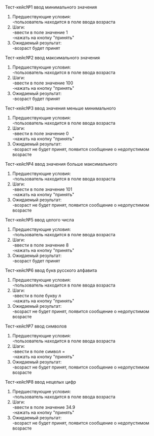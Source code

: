 Тест-кейс№1 ввод минимального значения
1. Предшествующие условия:  
-пользователь находится в поле ввода возраста
2. Шаги:  
-ввести в поле значение 1  
-нажать на кнопку "принять"
3. Ожидаемый результат:   
-возраст будет принят

Тест-кейс№2 ввод максимального значения
1. Предшествующие условия:  
-пользователь находится в поле ввода возраста
2. Шаги:  
-ввести в поле значение 100  
-нажать на кнопку "принять"
3. Ожидаемый результат:  
-возраст будет принят

Тест-кейс№3 ввод значения меньше минимального 
1. Предшествующие условия:  
-пользователь находится в поле ввода возраста
2. Шаги:  
-ввести в поле значение 0  
-нажать на кнопку "принять"
3. Ожидаемый результат:  
-возраст не будет принят, появится сообщение о недопустимом возрасте

Тест-кейс№4 ввод значения больше максимального 
1. Предшествующие условия:  
-пользователь находится в поле ввода возраста
2. Шаги:  
-ввести в поле значение 101  
-нажать на кнопку "принять"
3. Ожидаемый результат:  
-возраст не будет принят, появится сообщение о недопустимом возрасте

Тест-кейс№5 ввод целого числа
1. Предшествующие условия:  
-пользователь находится в поле ввода возраста
2. Шаги:  
-ввести в поле значение 8  
-нажать на кнопку "принять"
3. Ожидаемый результат:  
-возраст будет принят

Тест-кейс№6 ввод букв русского алфавита
1. Предшествующие условия:  
-пользователь находится в поле ввода возраста
2. Шаги:  
-ввести в поле букву л  
-нажать на кнопку "принять"
3. Ожидаемый результат:  
-возраст не будет принят, появится сообщение о недопустимом возрасте

Тест-кейс№7 ввод символов
1. Предшествующие условия:  
-пользователь находится в поле ввода возраста
2. Шаги:  
-ввести в поле символ =  
-нажать на кнопку "принять"
3. Ожидаемый результат:  
-возраст не будет принят, появится сообщение о недопустимом возрасте

Тест-кейс№8 ввод нецелых цифр 
1. Предшествующие условия:  
-пользователь находится в поле ввода возраста
2. Шаги:  
-ввести в поле значение 34.9  
-нажать на кнопку "принять"
3. Ожидаемый результат:  
-возраст не будет принят, появится сообщение о недопустимом возрасте
